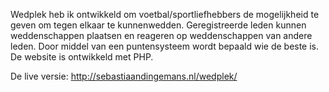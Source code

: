 Wedplek heb ik ontwikkeld om voetbal/sportliefhebbers de mogelijkheid te geven om tegen elkaar te kunnenwedden. Geregistreerde leden kunnen weddenschappen plaatsen en reageren op weddenschappen van andere leden. Door middel van een puntensysteem wordt bepaald wie de beste is. De website is ontwikkeld met PHP.

De live versie: http://sebastiaandingemans.nl/wedplek/
